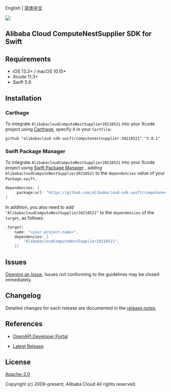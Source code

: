 English | [简体中文](README-CN.md)

![](https://aliyunsdk-pages.alicdn.com/icons/AlibabaCloud.svg)

## Alibaba Cloud ComputeNestSupplier SDK for Swift

## Requirements

- iOS 13.3+ / macOS 10.15+
- Xcode 11.3+
- Swift 5.6

## Installation

### Carthage

To integrate `AlibabacloudComputeNestSupplier20210521` into your Xcode project using [Carthage](https://github.com/Carthage/Carthage), specify it in your `Cartfile`:

```ogdl
github "alibabacloud-sdk-swift/computenestsupplier-20210521" "3.0.1"
```

### Swift Package Manager

To integrate `AlibabacloudComputeNestSupplier20210521` into your Xcode project using [Swift Package Manager](https://swift.org/package-manager/) , adding `AlibabacloudComputeNestSupplier20210521` to the `dependencies` value of your `Package.swift`.

```swift
dependencies: [
    .package(url: "https://github.com/alibabacloud-sdk-swift/computenestsupplier-20210521.git", from: "3.0.1")
]
```

In addition, you also need to add `"AlibabacloudComputeNestSupplier20210521"` to the `dependencies` of the `target`, as follows:

```swift
.target(
    name: "<your-project-name>",
    dependencies: [
        "AlibabacloudComputeNestSupplier20210521",
    ])
```

## Issues

[Opening an Issue](https://github.com/alibabacloud-sdk-swift/computenestsupplier-20210521/issues/new), Issues not conforming to the guidelines may be closed immediately.

## Changelog

Detailed changes for each release are documented in the [release notes](./ChangeLog.txt).

## References

* [OpenAPI Developer Portal](https://next.api.alibabacloud.com/home)
- [Latest Release](https://github.com/alibabacloud-sdk-swift/computenestsupplier-20210521)

## License

[Apache-2.0](http://www.apache.org/licenses/LICENSE-2.0)

Copyright (c) 2009-present, Alibaba Cloud All rights reserved.
